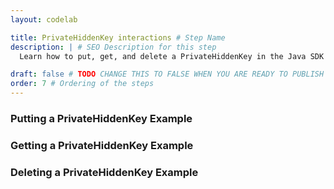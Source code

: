 ```yaml
---
layout: codelab

title: PrivateHiddenKey interactions # Step Name
description: | # SEO Description for this step
  Learn how to put, get, and delete a PrivateHiddenKey in the Java SDK

draft: false # TODO CHANGE THIS TO FALSE WHEN YOU ARE READY TO PUBLISH THE PAGE
order: 7 # Ordering of the steps
---
```


### Putting a PrivateHiddenKey Example

### Getting a PrivateHiddenKey Example

### Deleting a PrivateHiddenKey Example